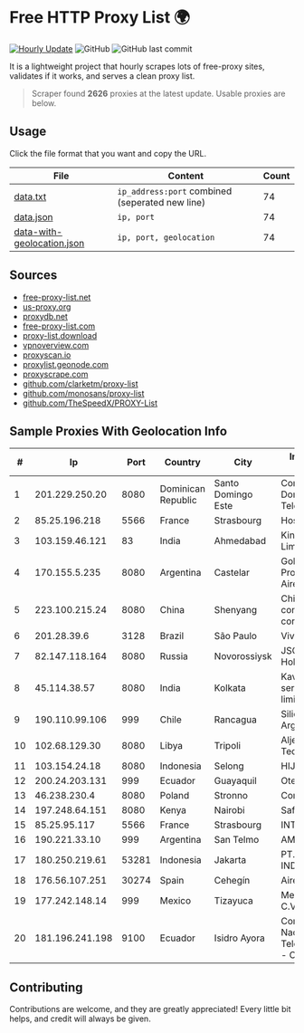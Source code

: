 
# Free HTTP Proxy List 🌍

[![Hourly Update](https://github.com/mertguvencli/http-proxy-list/actions/workflows/main.yml/badge.svg?branch=main)](https://github.com/mertguvencli/http-proxy-list/actions/workflows/main.yml)
![GitHub](https://img.shields.io/github/license/mertguvencli/http-proxy-list)
![GitHub last commit](https://img.shields.io/github/last-commit/mertguvencli/http-proxy-list)

It is a lightweight project that hourly scrapes lots of free-proxy sites, validates if it works, and serves a clean proxy list.


> Scraper found **2626** proxies at the latest update. Usable proxies are below.

## Usage

Click the file format that you want and copy the URL.


|File|Content|Count|
|----|-------|-----|
|[data.txt](https://raw.githubusercontent.com/mertguvencli/http-proxy-list/main/proxy-list/data.txt)|`ip_address:port` combined (seperated new line)|74|
|[data.json](https://raw.githubusercontent.com/mertguvencli/http-proxy-list/main/proxy-list/data.json)|`ip, port`|74|
|[data-with-geolocation.json](https://raw.githubusercontent.com/mertguvencli/http-proxy-list/main/proxy-list/data-with-geolocation.json)|`ip, port, geolocation`|74|

## Sources

* [free-proxy-list.net](https://free-proxy-list.net)
* [us-proxy.org](https://www.us-proxy.org)
* [proxydb.net](http://proxydb.net)
* [free-proxy-list.com](https://free-proxy-list.com/?page=&port=&type%5B%5D=http&type%5B%5D=https&up_time=0&search=Search)
* [proxy-list.download](https://www.proxy-list.download/HTTP)
* [vpnoverview.com](https://vpnoverview.com/privacy/anonymous-browsing/free-proxy-servers)
* [proxyscan.io](https://www.proxyscan.io)
* [proxylist.geonode.com](https://proxylist.geonode.com/api/proxy-list?limit=300&page=1&sort_by=lastChecked&sort_type=desc&protocols=http,https)
* [proxyscrape.com](https://api.proxyscrape.com/v2/?request=displayproxies&protocol=http&timeout=10000&country=all&ssl=all&anonymity=all)
* [github.com/clarketm/proxy-list](https://raw.githubusercontent.com/clarketm/proxy-list/master/proxy-list-raw.txt)
* [github.com/monosans/proxy-list](https://raw.githubusercontent.com/monosans/proxy-list/main/proxies/http.txt)
* [github.com/TheSpeedX/PROXY-List](https://raw.githubusercontent.com/TheSpeedX/PROXY-List/master/http.txt)


## Sample Proxies With Geolocation Info

|#|Ip|Port|Country|City|Internet Service Provider|
|-|--|----|-------|----|-------------------------|
|1|201.229.250.20|8080|Dominican Republic|Santo Domingo Este|Compañía Dominicana de Teléfonos S. A.|
|2|85.25.196.218|5566|France|Strasbourg|Host Europe GmbH|
|3|103.159.46.121|83|India|Ahmedabad|King Netsol Private Limited|
|4|170.155.5.235|8080|Argentina|Castelar|Gobernacion de la Provincia de Buenos Aires|
|5|223.100.215.24|8080|China|Shenyang|China Mobile communications corporation|
|6|201.28.39.6|3128|Brazil|São Paulo|Vivo|
|7|82.147.118.164|8080|Russia|Novorossiysk|JSC "ER-Telecom Holding"|
|8|45.114.38.57|8080|India|Kolkata|Kavish online services private limited|
|9|190.110.99.106|999|Chile|Rancagua|Silica Networks Argentina S.A.|
|10|102.68.129.30|8080|Libya|Tripoli|Aljeel Aljadeed For Technology|
|11|103.154.24.18|8080|Indonesia|Selong|HIJRAHNET|
|12|200.24.203.131|999|Ecuador|Guayaquil|Otecel S.A|
|13|46.238.230.4|8080|Poland|Stronno|Commercial|
|14|197.248.64.151|8080|Kenya|Nairobi|Safaricom Limited|
|15|85.25.95.117|5566|France|Strasbourg|INTERGENIA|
|16|190.221.33.10|999|Argentina|San Telmo|AMX Argentina S.A.|
|17|180.250.219.61|53281|Indonesia|Jakarta|PT. TELKOM INDONESIA|
|18|176.56.107.251|30274|Spain|Cehegín|Aire Networks|
|19|177.242.148.14|999|Mexico|Tizayuca|Mega Cable, S.A. de C.V.|
|20|181.196.241.198|9100|Ecuador|Isidro Ayora|Corporacion Nacional De Telecomunicaciones - CNT EP|



## Contributing

Contributions are welcome, and they are greatly appreciated! Every
little bit helps, and credit will always be given.

